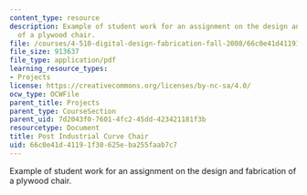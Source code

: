 ```yaml
---
content_type: resource
description: Example of student work for an assignment on the design and fabrication
  of a plywood chair.
file: /courses/4-510-digital-design-fabrication-fall-2008/66c0e41d41191f30625eba255faab7c7_assn3_example1.pdf
file_size: 913637
file_type: application/pdf
learning_resource_types:
- Projects
license: https://creativecommons.org/licenses/by-nc-sa/4.0/
ocw_type: OCWFile
parent_title: Projects
parent_type: CourseSection
parent_uid: 7d2043f0-7601-4fc2-45dd-423421181f3b
resourcetype: Document
title: Post Industrial Curve Chair
uid: 66c0e41d-4119-1f30-625e-ba255faab7c7
---
```

Example of student work for an assignment on the design and fabrication of a plywood chair.